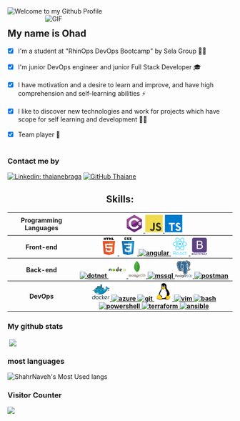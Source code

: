 <img src="https://github.com/BrunnerLivio/brunnerlivio/blob/master/images/welcome.png?raw=true" style="max-width: 100%;" alt="Welcome to my Github Profile" />
<br/>
<img style="border-radius: 0.25rem" align="right" alt="GIF" src="https://github.com/abhisheknaiidu/abhisheknaiidu/blob/master/code.gif?raw=true" width="420"/>


## My name is Ohad
- [x] I'm a student at "RhinOps DevOps Bootcamp" by Sela Group 👨‍🎓 <br/><br/>
- [x] I'm junior DevOps engineer and junior Full Stack Developer 🎓 <br/><br/>
- [x] I have motivation and a desire to learn and improve, and have high comprehension and self-learning abilities ⚡ <br/><br/>
- [x] I like to discover new technologies and work for projects which have scope for self learning and development  👨‍💻 <br/><br/>
- [x] Team player 👥 <br/><br/>
### Contact me by

<p>
 
[![Linkedin: thaianebraga](https://img.shields.io/badge/-OhadRahamim-blue?style=flat-square&logo=Linkedin&logoColor=white&link=https://www.linkedin.com/in/ohad-rahamim-0093321b8/)](https://www.linkedin.com/in/ohad-rahamim-0093321b8/)
[![GitHub Thaiane](https://img.shields.io/github/followers/Ohadr98?label=follow&style=social)](https://github.com/Ohadr98)

<h2 align="center">Skills:</h2>
<table style="width:100%;margin-left:auto;margin-right:auto;" align="center">
    <tr>
        <th>Programming Languages</th>
        <th>
            <a href="https://www.w3schools.com/cs/">
                <img src="https://raw.githubusercontent.com/devicons/devicon/master/icons/csharp/csharp-original.svg" alt="csharp" width="40" height="40" />
            </a>
            <a href="https://developer.mozilla.org/en-US/docs/Web/JavaScript">
                <img src="https://raw.githubusercontent.com/devicons/devicon/master/icons/javascript/javascript-original.svg" alt="javascript" width="40" height="40" />
            </a>
            <a href="https://www.typescriptlang.org/">
                <img src="https://raw.githubusercontent.com/devicons/devicon/master/icons/typescript/typescript-original.svg" alt="typescript" width="40" height="40" />
            </a>            
        </th>
    </tr>
    <tr>
        <th>Front-end</th>
        <th>
            <a href="https://www.w3.org/html/">
                <img src="https://raw.githubusercontent.com/devicons/devicon/master/icons/html5/html5-original-wordmark.svg" alt="html5" width="40" height="40" />
            </a>
            <a href="https://www.w3schools.com/css/">
                <img src="https://raw.githubusercontent.com/devicons/devicon/master/icons/css3/css3-original-wordmark.svg" alt="css3" width="40" height="40" />
            </a>
            <a href="https://angular.io">
                <img src="https://angular.io/assets/images/logos/angular/angular.svg" alt="angular" width="40" height="40" />
            </a>
            <a href="https://reactjs.org/">
                <img src="https://raw.githubusercontent.com/devicons/devicon/master/icons/react/react-original-wordmark.svg" alt="react" width="40" height="40" />
            </a>                     
            <a href="https://getbootstrap.com">
                <img src="https://raw.githubusercontent.com/devicons/devicon/master/icons/bootstrap/bootstrap-plain-wordmark.svg" alt="bootstrap" width="40" height="40" />
            </a>
        </th>
    </tr>
    <tr>
        <th>Back-end</th>
        <th>
            <a href="https://dotnet.microsoft.com/">
                <img src="https://user-images.githubusercontent.com/83014719/139909616-43cd71f4-d8ca-4a4d-9a13-11e001c85d87.png" alt="dotnet" width="40" height="40" />
            </a>
            <a href="https://nodejs.org">
                <img src="https://raw.githubusercontent.com/devicons/devicon/master/icons/nodejs/nodejs-original-wordmark.svg" alt="nodejs" width="40" height="40" />
            </a>
            <a href="https://www.mongodb.com/">
                <img src="https://raw.githubusercontent.com/devicons/devicon/master/icons/mongodb/mongodb-original-wordmark.svg" alt="mongodb" width="40" height="40" />
            </a>
            <a href="https://www.microsoft.com/en-us/sql-server">
                <img src="https://www.svgrepo.com/show/303229/microsoft-sql-server-logo.svg" alt="mssql" width="40" height="40" />
            </a>
            <a href="https://www.postgresql.org">
                <img src="https://raw.githubusercontent.com/devicons/devicon/master/icons/postgresql/postgresql-original-wordmark.svg" alt="postgresql" width="40" height="40"/>
            </a>
            <a href="https://postman.com">
                <img src="https://www.vectorlogo.zone/logos/getpostman/getpostman-icon.svg" alt="postman" width="40" height="40" />
            </a>
        </th>
    </tr>
   <tr>
        <th>DevOps</th>
        <th>
            <a href="https://www.docker.com/">
                <img src="https://raw.githubusercontent.com/devicons/devicon/master/icons/docker/docker-original-wordmark.svg" alt="docker" width="40" height="40" />
            </a>
            <a href="https://azure.microsoft.com/en-in/">
                <img src="https://www.vectorlogo.zone/logos/microsoft_azure/microsoft_azure-icon.svg" alt="azure" width="40" height="40" />
            </a>
            <a href="https://git-scm.com/">
                <img src="https://www.vectorlogo.zone/logos/git-scm/git-scm-icon.svg" alt="git" width="40" height="40" />
            </a>
            <a href="https://www.linux.org/">
                <img src="https://raw.githubusercontent.com/devicons/devicon/master/icons/linux/linux-original.svg" alt="linux" width="40" height="40"/>
            </a>
            <a href="https://www.vim.org/">
                <img src="https://user-images.githubusercontent.com/83014719/139907222-4bc7f8eb-ba57-4cb7-8f77-99d486e95419.png" alt="vim" width="40" height="40" />
            </a>
            <a href="https://www.gnu.org/software/bash/">
                <img src="https://user-images.githubusercontent.com/83014719/139951281-03081f36-9403-4890-8bd9-c31300cf24d1.png" alt="bash" width="40" height="40"/>
            </a>
            <a href="https://docs.microsoft.com/en-us/powershell/">
                <img src="https://profilinator.rishav.dev/skills-assets/powershell.png" alt="powershell" width="40" height="40" />
            </a>
            <a href="https://www.terraform.io/">
                <img src="https://raw.githubusercontent.com/hussainweb/hussainweb/main/icons/terraform.png" alt="terraform" width="40" height="40"/>
            </a>
            <a href="https://www.ansible.com/">
               <img src="https://user-images.githubusercontent.com/83014719/139950354-4142e450-18f8-4169-8725-ddb6f1b062d7.png" alt="ansible" width="40" height="40"/>
            </a>
        </th>
    </tr>
</table>

### My github stats
<p>
   &nbsp;<img align="center" src="https://github-readme-stats.vercel.app/api?username=Ohadr98&&show_icons=true&title_color=ffffff&icon_color=00ff00&text_color=ffffff&bg_color=151515" /></p>
<p>
   
### most languages
<img alt="ShahrNaveh's Most Used langs" src="https://github-readme-stats.vercel.app/api/top-langs?username=Ohadr98&show_icons=true&title_color=ffffff&icon_color=808080&text_color=808080&bg_color=0D1117&locale=en&layout=compact&langs_count=8&border_color=0D1117" alt="renatts" />

   
<p align="center">
   
### Visitor Counter
   
  <img src="https://profile-counter.glitch.me/Ohadr98/count.svg" />
</p>     

<!--
**ohadr98/Ohadr98** is a ✨ _special_ ✨ repository because its `README.md` (this file) appears on your GitHub profile.

Here are some ideas to get you started:

- 🔭 I’m currently working on ...
- 🌱 I’m currently learning ...
- 👯 I’m looking to collaborate on ...
- 🤔 I’m looking for help with ...
- 💬 Ask me about ...
- 📫 How to reach me: ...
- 😄 Pronouns: ...
- ⚡ Fun fact: ...
-->
